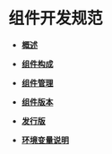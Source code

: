 # 组件开发规范<a name="ZH-CN_TOPIC_0000001053017947"></a>

-   **[概述](概述.md)**  

-   **[组件构成](组件构成.md)**  

-   **[组件管理](组件管理.md)**  

-   **[组件版本](组件版本.md)**  

-   **[发行版](发行版.md)**  

-   **[环境变量说明](环境变量说明.md)**  


